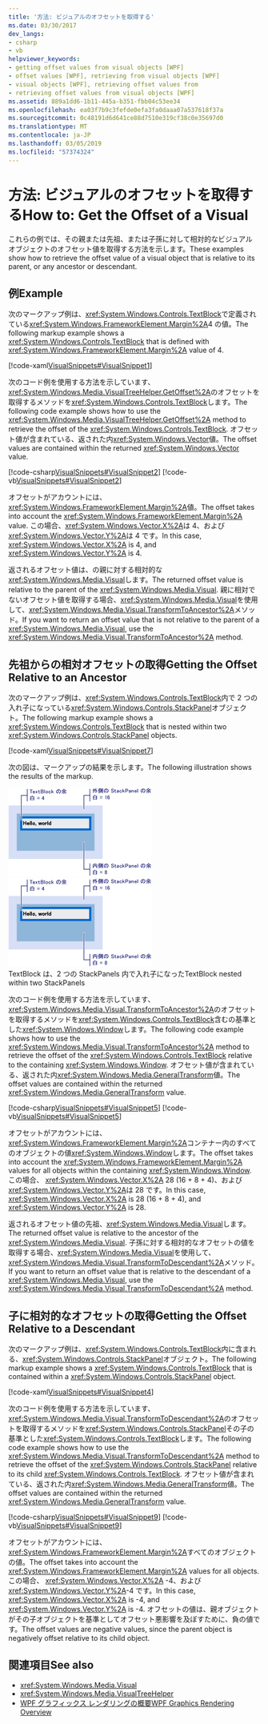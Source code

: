 ```yaml
---
title: '方法: ビジュアルのオフセットを取得する'
ms.date: 03/30/2017
dev_langs:
- csharp
- vb
helpviewer_keywords:
- getting offset values from visual objects [WPF]
- offset values [WPF], retrieving from visual objects [WPF]
- visual objects [WPF], retrieving offset values from
- retrieving offset values from visual objects [WPF]
ms.assetid: 889a1dd6-1b11-445a-b351-fbb04c53ee34
ms.openlocfilehash: ea03f7b9c3fefde0efa3fa0daaa07a537618f37a
ms.sourcegitcommit: 0c48191d6d641ce88d7510e319cf38c0e35697d0
ms.translationtype: MT
ms.contentlocale: ja-JP
ms.lasthandoff: 03/05/2019
ms.locfileid: "57374324"
---
```

# <a name="how-to-get-the-offset-of-a-visual"></a><span data-ttu-id="ff88d-102">方法: ビジュアルのオフセットを取得する</span><span class="sxs-lookup"><span data-stu-id="ff88d-102">How to: Get the Offset of a Visual</span></span>
<span data-ttu-id="ff88d-103">これらの例では、その親または先祖、または子孫に対して相対的なビジュアル オブジェクトのオフセット値を取得する方法を示します。</span><span class="sxs-lookup"><span data-stu-id="ff88d-103">These examples show how to retrieve the offset value of a visual object that is relative to its parent, or any ancestor or descendant.</span></span>  
  
## <a name="example"></a><span data-ttu-id="ff88d-104">例</span><span class="sxs-lookup"><span data-stu-id="ff88d-104">Example</span></span>  
 <span data-ttu-id="ff88d-105">次のマークアップ例は、<xref:System.Windows.Controls.TextBlock>で定義されている<xref:System.Windows.FrameworkElement.Margin%2A>4 の値。</span><span class="sxs-lookup"><span data-stu-id="ff88d-105">The following markup example shows a <xref:System.Windows.Controls.TextBlock> that is defined with <xref:System.Windows.FrameworkElement.Margin%2A> value of 4.</span></span>  
  
 [!code-xaml[VisualSnippets#VisualSnippet1](~/samples/snippets/csharp/VS_Snippets_Wpf/VisualSnippets/CSharp/Window1.xaml#visualsnippet1)]  
  
 <span data-ttu-id="ff88d-106">次のコード例を使用する方法を示しています、<xref:System.Windows.Media.VisualTreeHelper.GetOffset%2A>のオフセットを取得するメソッドを<xref:System.Windows.Controls.TextBlock>します。</span><span class="sxs-lookup"><span data-stu-id="ff88d-106">The following code example shows how to use the <xref:System.Windows.Media.VisualTreeHelper.GetOffset%2A> method to retrieve the offset of the <xref:System.Windows.Controls.TextBlock>.</span></span> <span data-ttu-id="ff88d-107">オフセット値が含まれている、返された内<xref:System.Windows.Vector>値。</span><span class="sxs-lookup"><span data-stu-id="ff88d-107">The offset values are contained within the returned <xref:System.Windows.Vector> value.</span></span>  
  
 [!code-csharp[VisualSnippets#VisualSnippet2](~/samples/snippets/csharp/VS_Snippets_Wpf/VisualSnippets/CSharp/Window1.xaml.cs#visualsnippet2)]
 [!code-vb[VisualSnippets#VisualSnippet2](~/samples/snippets/visualbasic/VS_Snippets_Wpf/VisualSnippets/visualbasic/window1.xaml.vb#visualsnippet2)]  
  
 <span data-ttu-id="ff88d-108">オフセットがアカウントには、<xref:System.Windows.FrameworkElement.Margin%2A>値。</span><span class="sxs-lookup"><span data-stu-id="ff88d-108">The offset takes into account the <xref:System.Windows.FrameworkElement.Margin%2A> value.</span></span> <span data-ttu-id="ff88d-109">この場合、<xref:System.Windows.Vector.X%2A>は 4、および<xref:System.Windows.Vector.Y%2A>は 4 です。</span><span class="sxs-lookup"><span data-stu-id="ff88d-109">In this case, <xref:System.Windows.Vector.X%2A> is 4, and <xref:System.Windows.Vector.Y%2A> is 4.</span></span>  
  
 <span data-ttu-id="ff88d-110">返されるオフセット値は、の親に対する相対的な<xref:System.Windows.Media.Visual>します。</span><span class="sxs-lookup"><span data-stu-id="ff88d-110">The returned offset value is relative to the parent of the <xref:System.Windows.Media.Visual>.</span></span> <span data-ttu-id="ff88d-111">親に相対でないオフセット値を取得する場合、<xref:System.Windows.Media.Visual>を使用して、<xref:System.Windows.Media.Visual.TransformToAncestor%2A>メソッド。</span><span class="sxs-lookup"><span data-stu-id="ff88d-111">If you want to return an offset value that is not relative to the parent of a <xref:System.Windows.Media.Visual>, use the <xref:System.Windows.Media.Visual.TransformToAncestor%2A> method.</span></span>  
  
## <a name="getting-the-offset-relative-to-an-ancestor"></a><span data-ttu-id="ff88d-112">先祖からの相対オフセットの取得</span><span class="sxs-lookup"><span data-stu-id="ff88d-112">Getting the Offset Relative to an Ancestor</span></span>  
 <span data-ttu-id="ff88d-113">次のマークアップ例は、<xref:System.Windows.Controls.TextBlock>内で 2 つの入れ子になっている<xref:System.Windows.Controls.StackPanel>オブジェクト。</span><span class="sxs-lookup"><span data-stu-id="ff88d-113">The following markup example shows a <xref:System.Windows.Controls.TextBlock> that is nested within two <xref:System.Windows.Controls.StackPanel> objects.</span></span>  
  
 [!code-xaml[VisualSnippets#VisualSnippet7](~/samples/snippets/csharp/VS_Snippets_Wpf/VisualSnippets/CSharp/Window2.xaml#visualsnippet7)]  
  
 <span data-ttu-id="ff88d-114">次の図は、マークアップの結果を示します。</span><span class="sxs-lookup"><span data-stu-id="ff88d-114">The following illustration shows the results of the markup.</span></span>  
  
 <span data-ttu-id="ff88d-115">![オブジェクトのオフセット値](./media/visualoffset-01.png "VisualOffset_01")</span><span class="sxs-lookup"><span data-stu-id="ff88d-115">![Offset values of objects](./media/visualoffset-01.png "VisualOffset_01")</span></span>  
<span data-ttu-id="ff88d-116">TextBlock は、2 つの StackPanels 内で入れ子になった</span><span class="sxs-lookup"><span data-stu-id="ff88d-116">TextBlock nested within two StackPanels</span></span>  
  
 <span data-ttu-id="ff88d-117">次のコード例を使用する方法を示しています、<xref:System.Windows.Media.Visual.TransformToAncestor%2A>のオフセットを取得するメソッドを<xref:System.Windows.Controls.TextBlock>含むの基準とした<xref:System.Windows.Window>します。</span><span class="sxs-lookup"><span data-stu-id="ff88d-117">The following code example shows how to use the <xref:System.Windows.Media.Visual.TransformToAncestor%2A> method to retrieve the offset of the <xref:System.Windows.Controls.TextBlock> relative to the containing <xref:System.Windows.Window>.</span></span> <span data-ttu-id="ff88d-118">オフセット値が含まれている、返された内<xref:System.Windows.Media.GeneralTransform>値。</span><span class="sxs-lookup"><span data-stu-id="ff88d-118">The offset values are contained within the returned <xref:System.Windows.Media.GeneralTransform> value.</span></span>  
  
 [!code-csharp[VisualSnippets#VisualSnippet5](~/samples/snippets/csharp/VS_Snippets_Wpf/VisualSnippets/CSharp/Window1.xaml.cs#visualsnippet5)]
 [!code-vb[VisualSnippets#VisualSnippet5](~/samples/snippets/visualbasic/VS_Snippets_Wpf/VisualSnippets/visualbasic/window1.xaml.vb#visualsnippet5)]  
  
 <span data-ttu-id="ff88d-119">オフセットがアカウントには、<xref:System.Windows.FrameworkElement.Margin%2A>コンテナー内のすべてのオブジェクトの値<xref:System.Windows.Window>します。</span><span class="sxs-lookup"><span data-stu-id="ff88d-119">The offset takes into account the <xref:System.Windows.FrameworkElement.Margin%2A> values for all objects within the containing <xref:System.Windows.Window>.</span></span> <span data-ttu-id="ff88d-120">この場合、 <xref:System.Windows.Vector.X%2A> 28 (16 + 8 + 4)、および<xref:System.Windows.Vector.Y%2A>は 28 です。</span><span class="sxs-lookup"><span data-stu-id="ff88d-120">In this case, <xref:System.Windows.Vector.X%2A> is 28 (16 + 8 + 4), and <xref:System.Windows.Vector.Y%2A> is 28.</span></span>  
  
 <span data-ttu-id="ff88d-121">返されるオフセット値の先祖、<xref:System.Windows.Media.Visual>します。</span><span class="sxs-lookup"><span data-stu-id="ff88d-121">The returned offset value is relative to the ancestor of the <xref:System.Windows.Media.Visual>.</span></span> <span data-ttu-id="ff88d-122">子孫に対する相対的なオフセットの値を取得する場合、<xref:System.Windows.Media.Visual>を使用して、<xref:System.Windows.Media.Visual.TransformToDescendant%2A>メソッド。</span><span class="sxs-lookup"><span data-stu-id="ff88d-122">If you want to return an offset value that is relative to the descendant of a <xref:System.Windows.Media.Visual>, use the <xref:System.Windows.Media.Visual.TransformToDescendant%2A> method.</span></span>  
  
## <a name="getting-the-offset-relative-to-a-descendant"></a><span data-ttu-id="ff88d-123">子に相対的なオフセットの取得</span><span class="sxs-lookup"><span data-stu-id="ff88d-123">Getting the Offset Relative to a Descendant</span></span>  
 <span data-ttu-id="ff88d-124">次のマークアップ例は、<xref:System.Windows.Controls.TextBlock>内に含まれる、<xref:System.Windows.Controls.StackPanel>オブジェクト。</span><span class="sxs-lookup"><span data-stu-id="ff88d-124">The following markup example shows a <xref:System.Windows.Controls.TextBlock> that is contained within a <xref:System.Windows.Controls.StackPanel> object.</span></span>  
  
 [!code-xaml[VisualSnippets#VisualSnippet4](~/samples/snippets/csharp/VS_Snippets_Wpf/VisualSnippets/CSharp/Window1.xaml#visualsnippet4)]  
  
 <span data-ttu-id="ff88d-125">次のコード例を使用する方法を示しています、<xref:System.Windows.Media.Visual.TransformToDescendant%2A>のオフセットを取得するメソッドを<xref:System.Windows.Controls.StackPanel>その子の基準とした<xref:System.Windows.Controls.TextBlock>します。</span><span class="sxs-lookup"><span data-stu-id="ff88d-125">The following code example shows how to use the <xref:System.Windows.Media.Visual.TransformToDescendant%2A> method to retrieve the offset of the <xref:System.Windows.Controls.StackPanel> relative to its child <xref:System.Windows.Controls.TextBlock>.</span></span> <span data-ttu-id="ff88d-126">オフセット値が含まれている、返された内<xref:System.Windows.Media.GeneralTransform>値。</span><span class="sxs-lookup"><span data-stu-id="ff88d-126">The offset values are contained within the returned <xref:System.Windows.Media.GeneralTransform> value.</span></span>  
  
 [!code-csharp[VisualSnippets#VisualSnippet9](~/samples/snippets/csharp/VS_Snippets_Wpf/VisualSnippets/CSharp/Window1.xaml.cs#visualsnippet9)]
 [!code-vb[VisualSnippets#VisualSnippet9](~/samples/snippets/visualbasic/VS_Snippets_Wpf/VisualSnippets/visualbasic/window1.xaml.vb#visualsnippet9)]  
  
 <span data-ttu-id="ff88d-127">オフセットがアカウントには、<xref:System.Windows.FrameworkElement.Margin%2A>すべてのオブジェクトの値。</span><span class="sxs-lookup"><span data-stu-id="ff88d-127">The offset takes into account the <xref:System.Windows.FrameworkElement.Margin%2A> values for all objects.</span></span> <span data-ttu-id="ff88d-128">この場合、 <xref:System.Windows.Vector.X%2A> -4、および<xref:System.Windows.Vector.Y%2A>-4 です。</span><span class="sxs-lookup"><span data-stu-id="ff88d-128">In this case, <xref:System.Windows.Vector.X%2A> is -4, and <xref:System.Windows.Vector.Y%2A> is -4.</span></span> <span data-ttu-id="ff88d-129">オフセットの値は、親オブジェクトがその子オブジェクトを基準としてオフセット悪影響を及ぼすために、負の値です。</span><span class="sxs-lookup"><span data-stu-id="ff88d-129">The offset values are negative values, since the parent object is negatively offset relative to its child object.</span></span>  
  
## <a name="see-also"></a><span data-ttu-id="ff88d-130">関連項目</span><span class="sxs-lookup"><span data-stu-id="ff88d-130">See also</span></span>
- <xref:System.Windows.Media.Visual>
- <xref:System.Windows.Media.VisualTreeHelper>
- [<span data-ttu-id="ff88d-131">WPF グラフィックス レンダリングの概要</span><span class="sxs-lookup"><span data-stu-id="ff88d-131">WPF Graphics Rendering Overview</span></span>](wpf-graphics-rendering-overview.md)
